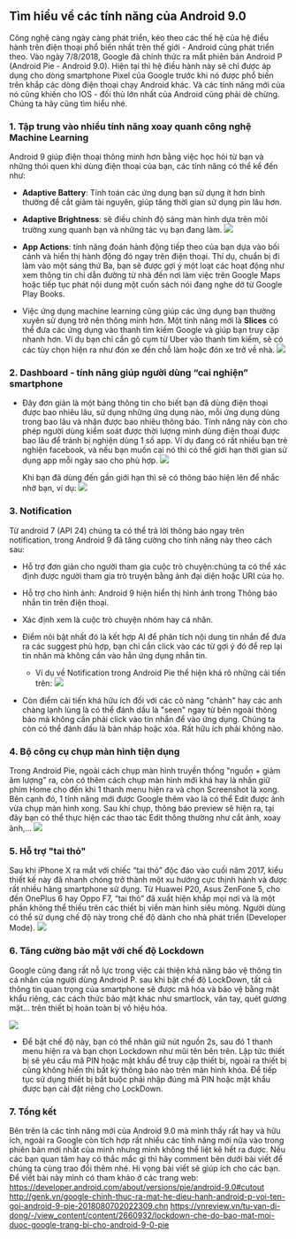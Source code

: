 ## Tìm hiểu về các tính năng của Android 9.0
Công nghệ càng ngày càng phát triển, kéo theo các thế hệ của hệ điều hành trên điện thoại phổ biến nhất trên thế giới - Android cũng phát triển theo. Vào ngày 7/8/2018, Google đã chính thức ra mắt phiên bản Android P (Android Pie - Android 9.0). Hiện tại thì hệ điều hành này sẽ chỉ được áp dụng cho dòng smartphone Pixel của Google trước khi nó được phổ biến trên khắp các dòng điện thoại chạy Android khác. Và các tính năng mới của nó cũng khiến cho IOS - đối thủ lớn nhất của Android cũng phải dè chừng. Chúng ta hãy cũng tìm hiểu nhé.

### 1. Tập trung vào nhiều tính năng xoay quanh công nghệ Machine Learning
Android 9 giúp điện thoại thông minh hơn bằng việc học hỏi từ bạn và những thói quen khi dùng điện thoại của bạn, các tính năng có thể kể đến như: 

* **Adaptive Battery**: Tính toán các ứng dụng bạn sử dụng ít hơn bình thường để cắt giảm tài nguyên, giúp tăng thời gian sử dụng pin lâu hơn.
* **Adaptive Brightness**: sẽ điều chỉnh độ sáng màn hình dựa trên môi trường xung quanh bạn và những tác vụ bạn đang làm.
    ![](https://images.viblo.asia/f1efceb2-fc66-44cb-9f5e-4f785448f4f6.PNG)
    
*    **App Actions**: tính năng đoán hành động tiếp theo của bạn dựa vào bối cảnh và hiển thị hành động đó ngay trên điện thoại. Thí dụ, chuẩn bị đi làm vào một sáng thứ Ba, bạn sẽ được gợi ý một loạt các hoạt động như xem thông tin chỉ dẫn đường từ nhà đến nơi làm việc trên Google Maps hoặc tiếp tục phát nội dung một cuốn sách nói đang nghe dở từ Google Play Books. 
*  Việc ứng dụng machine learning cũng giúp các ứng dụng bạn thường xuyên sử dụng trở nên thông minh hơn. Một tính năng mới là **Slices** có thể đưa các ứng dụng vào thanh tìm kiếm Google và giúp bạn truy cập nhanh hơn. Ví dụ bạn chỉ cần gõ cụm từ Uber vào thanh tìm kiếm, sẽ có các tùy chọn hiện ra như đón xe đến chỗ làm hoặc đón xe trở về nhà. 
    ![](https://images.viblo.asia/06662ef2-bbb3-495d-ab6f-27f152481ba4.PNG)
    
###  2. Dashboard - tính năng giúp người dùng “cai nghiện” smartphone

* Đây đơn giản là một bảng thông tin cho biết bạn đã dùng điện thoại được bao nhiêu lâu, sử dụng những ứng dụng nào, mỗi ứng dụng dùng trong bao lâu và nhận được bao nhiêu thông báo. Tính năng này còn cho phép người dùng kiểm soát được thời lượng mình dùng điện thoại được bao lâu để tránh bị nghiện dùng 1 số app. Ví dụ đang có rất nhiều bạn trẻ nghiện facebook, và nếu bạn muốn cai nó thì có thể giới hạn thời gian sử dụng app mỗi ngày sao cho phù hợp. 
    ![](https://images.viblo.asia/992615fd-dc73-46d2-83fa-43b9eee0453c.PNG)
    
   Khi bạn đã dùng đến gần giới hạn thì sẽ có thông báo hiện lên để nhắc nhở bạn, ví dụ: 
    ![](https://images.viblo.asia/36392b42-3483-486e-8b33-b43a3988b463.PNG)
    
###  3. Notification
 Từ android 7 (API 24) chúng ta có thể trả lời thông báo ngay trên notification, trong Android 9 đã tăng cường cho tính năng này theo cách sau: 
*    Hỗ trợ đơn giản cho người tham gia cuộc trò chuyện:chúng ta có thể xác định được người tham gia trò truyện bằng ảnh đại diện hoặc URI của họ.
*    Hỗ trợ cho hình ảnh: Android 9 hiện hiển thị hình ảnh trong Thông báo nhắn tin trên điện thoại. 
*    Xác định xem là cuộc trò chuyện nhóm hay cá nhân.
*    Điểm nỏi bật nhất đó là kết hợp AI để phân tích nội dung tin nhắn để đưa ra các suggest phù hợp, bạn chỉ cần click vào các từ gợi ý đó để rep lại tin nhăn mà không cần vào hẳn ứng dụng nhắn tin.
        *   Ví dụ về Notification trong Android Pie thể hiện khá rõ những cải tiến trên: 
    ![](https://images.viblo.asia/7732f0ef-5fdb-4bac-aa70-cbf1d45e3a1b.PNG)
    
*    Còn điểm cải tiến khá hữu ích đối với các cô nàng "chảnh" hay các anh chàng lạnh lùng là có thể đánh dấu là "seen" ngay từ bên ngoài thông báo mà không cần phải click vào tin nhắn để vào ứng dụng. Chúng ta còn có thể đánh dấu là bản nháp hoặc xóa. Rất hữu ích phải không nào.

###  4. Bộ công cụ chụp màn hình tiện dụng
Trong Android Pie, ngoài cách chụp màn hình truyền thống "nguồn + giảm âm lượng" ra, còn có thêm cách chụp màn hình mới khá hay là nhấn giữ phím Home cho đến khi 1 thanh menu hiện ra và chọn Screenshot là xong. Bên cạnh đó, 1 tính năng mới được Google thêm vào là có thể Edit được ảnh vừa chụp màn hình xong. Sau khi chụp, thông báo preview sẽ hiện ra, tại đây bạn có thể thực hiện các thao tác Edit thông thường như cắt ảnh, xoay ảnh,...
    ![](https://images.viblo.asia/139b8386-7df8-4277-afdb-d16858044011.PNG)
    
 ### 5. Hỗ trợ "tai thỏ"
   Sau khi iPhone X ra mắt với chiếc “tai thỏ” độc đáo vào cuối năm 2017, kiểu thiết kế này đã nhanh chóng trở thành một xu hướng cực thịnh hành và được rất nhiều hãng smartphone sử dụng. Từ Huawei P20, Asus ZenFone 5, cho đến OnePlus 6 hay Oppo F7, “tai thỏ” đã xuất hiện khắp mọi nơi và là một phần không thể thiếu trên các thiết bị viền màn hình siêu mỏng. Người dùng có thể sử dụng chế độ này trong chế độ dành cho nhà phát triển (Developer Mode).
   ![](https://images.viblo.asia/cb33e0aa-76d1-4740-a5f6-a1e5d2a8982b.PNG)
   
  ### 6. Tăng cường bảo mật với chế độ Lockdown
   Google cũng đang rất nỗ lực trong việc cải thiện khả năng bảo vệ thông tin cá nhân của người dùng Android P. sau khi bật chế độ LockDown, tất cả thông tin quan trọng của smartphone sẽ được mã hóa và bảo vệ bằng mật khẩu riêng, các cách thức bảo mật khác như smartlock, vân tay, quét gương mặt… trên thiết bị hoàn toàn bị vô hiệu hóa.  
   
   ![](https://images.viblo.asia/ea13f5a2-1908-4f15-9ea5-08efd894ab63.PNG)
   
*    Để bật chế độ này, bạn có thể nhân giữ nút nguồn 2s, sau đó 1 thanh menu hiện ra và bạn chọn Lockdown như mũi tên bên trên. Lập tức thiết bị sẽ yêu cầu mã PIN hoặc mật khẩu để truy cập thiết bị, ngoài ra thiết bị cũng không hiển thị bất kỳ thông báo nào trên màn hình khóa. Để tiếp tục sử dụng thiết bị bắt buộc phải nhập đúng mã PIN hoặc mật khẩu được bạn cài đặt riêng cho LockDown.

### 7. Tổng kết
Bên trên là các tính năng mới của Android 9.0 mà mình thấy rất hay và hữu ích, ngoài ra Google còn tích hợp rất nhiều các tính năng mới nữa vào trong phiên bản mới nhất của mình nhưng mình không thể liệt kê hết ra được. Nếu các bạn quan tâm hay có thắc mắc gì thì hãy comment bên dưới bài viết để chúng ta cùng trao đổi thêm nhé. Hi vọng bài viết sẽ giúp ích cho các bạn.
Để viết bài này mình có tham khảo ở các trang web:
        https://developer.android.com/about/versions/pie/android-9.0#cutout
        http://genk.vn/google-chinh-thuc-ra-mat-he-dieu-hanh-android-p-voi-ten-goi-android-9-pie-2018080702022309.chn
        https://vnreview.vn/tu-van-di-dong/-/view_content/content/2660932/lockdown-che-do-bao-mat-moi-duoc-google-trang-bi-cho-android-9-0-pie